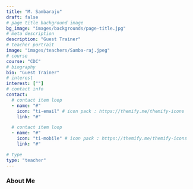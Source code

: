 ```yaml
---
title: "M. Sambaraju"
draft: false
# page title background image
bg_image: "images/backgrounds/page-title.jpg"
# meta description
description: "Guest Trainer"
# teacher portrait
image: "images/teachers/Samba-raj.jpeg"
# course
course: "CDC"
# biography
bio: "Guest Trainer"
# interest
interest: [""]
# contact info
contact:
  # contact item loop
  - name: "#"
    icon: "ti-email" # icon pack : https://themify.me/themify-icons
    link: "#"

  # contact item loop
  - name: "#"
    icon: "ti-mobile" # icon pack : https://themify.me/themify-icons
    link: "#"

# type
type: "teacher"
---
```


### About Me

